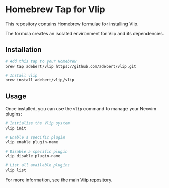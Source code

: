 # Homebrew Tap for Vlip

This repository contains Homebrew formulae for installing Vlip.

The formula creates an isolated environment for Vlip and its dependencies.

## Installation

```bash
# Add this tap to your Homebrew
brew tap adebert/vlip https://github.com/adebert/vlip.git

# Install vlip
brew install adebert/vlip/vlip
```

## Usage

Once installed, you can use the `vlip` command to manage your Neovim plugins:

```bash
# Initialize the Vlip system
vlip init

# Enable a specific plugin
vlip enable plugin-name

# Disable a specific plugin
vlip disable plugin-name

# List all available plugins
vlip list
```

For more information, see the main
[Vlip repository](https://github.com/arthur-debert/vlip).
